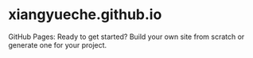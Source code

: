 # xiangyueche.github.io
GitHub Pages: Ready to get started? Build your own site from scratch or generate one for your project.
